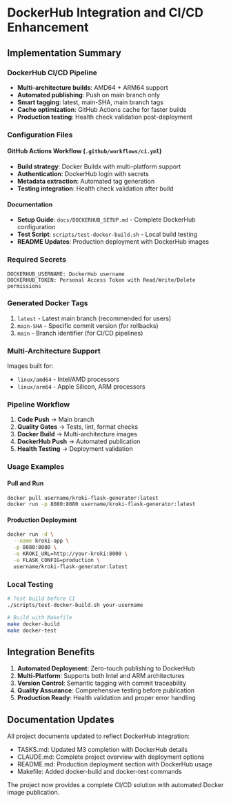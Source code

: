 # DockerHub Integration and CI/CD Enhancement

## Implementation Summary

### DockerHub CI/CD Pipeline
- **Multi-architecture builds**: AMD64 + ARM64 support
- **Automated publishing**: Push on main branch only
- **Smart tagging**: latest, main-SHA, main branch tags
- **Cache optimization**: GitHub Actions cache for faster builds
- **Production testing**: Health check validation post-deployment

### Configuration Files

#### GitHub Actions Workflow (`.github/workflows/ci.yml`)
- **Build strategy**: Docker Buildx with multi-platform support
- **Authentication**: DockerHub login with secrets
- **Metadata extraction**: Automated tag generation
- **Testing integration**: Health check validation after build

#### Documentation
- **Setup Guide**: `docs/DOCKERHUB_SETUP.md` - Complete DockerHub configuration
- **Test Script**: `scripts/test-docker-build.sh` - Local build testing
- **README Updates**: Production deployment with DockerHub images

### Required Secrets

```
DOCKERHUB_USERNAME: DockerHub username
DOCKERHUB_TOKEN: Personal Access Token with Read/Write/Delete permissions
```

### Generated Docker Tags

1. `latest` - Latest main branch (recommended for users)
2. `main-SHA` - Specific commit version (for rollbacks)
3. `main` - Branch identifier (for CI/CD pipelines)

### Multi-Architecture Support

Images built for:
- `linux/amd64` - Intel/AMD processors
- `linux/arm64` - Apple Silicon, ARM processors

### Pipeline Workflow

1. **Code Push** → Main branch
2. **Quality Gates** → Tests, lint, format checks
3. **Docker Build** → Multi-architecture images
4. **DockerHub Push** → Automated publication
5. **Health Testing** → Deployment validation

### Usage Examples

#### Pull and Run
```bash
docker pull username/kroki-flask-generator:latest
docker run -p 8080:8080 username/kroki-flask-generator:latest
```

#### Production Deployment
```bash
docker run -d \
  --name kroki-app \
  -p 8080:8080 \
  -e KROKI_URL=http://your-kroki:8000 \
  -e FLASK_CONFIG=production \
  username/kroki-flask-generator:latest
```

### Local Testing
```bash
# Test build before CI
./scripts/test-docker-build.sh your-username

# Build with Makefile
make docker-build
make docker-test
```

## Integration Benefits

1. **Automated Deployment**: Zero-touch publishing to DockerHub
2. **Multi-Platform**: Supports both Intel and ARM architectures  
3. **Version Control**: Semantic tagging with commit traceability
4. **Quality Assurance**: Comprehensive testing before publication
5. **Production Ready**: Health validation and proper error handling

## Documentation Updates

All project documents updated to reflect DockerHub integration:
- TASKS.md: Updated M3 completion with DockerHub details
- CLAUDE.md: Complete project overview with deployment options
- README.md: Production deployment section with DockerHub usage
- Makefile: Added docker-build and docker-test commands

The project now provides a complete CI/CD solution with automated Docker image publication.